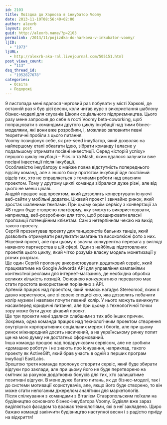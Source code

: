 ```yaml
---
id: 2103
title: Поїздка до Харкова в інкубатор Voomy
date: 2013-11-10T08:56:40+02:00
author: alexrb
layout: post
guid: http://alexrb.name/?p=2103
permalink: /2013/11/pojizdka-do-harkova-v-inkubator-voomy/
ljID:
  - "1973"
ljURL:
  - http://alexrb-aka-ral.livejournal.com/505151.html
post_views_count:
  - "113"
dsq_thread_id:
  - "1952827678"
categories:
  - Освіта
  - Подорожі
---
```

9 листопада мені вдалося черговий раз побувати у міcті Харкові, де останній раз я був цієї весни, коли читав курс з використання шаблону бізнес-моделі для слухачів Школи соціального підприємництва. Цього разу мене запросив до себе в гості Voomy beta-coworking, щоб попрацювати з командами другого циклу інкубації над тими бізнес-моделями, які вони вже розробили, і, можливо заповнити певні теоретичні пробіли з цього питання.  
Voomy позиціонує себе, як pre-seed інкубатор, який дозволяє на найпершому етапі обкатати ідею, зібрати команду і власне у подальшому отримати посівні инвестиції. Серед «історій успіху» першого циклу інкубації &#8211; Pics.io та Mash, яким вдалося залучити вже посівні інвестиції після інкубації.  
Особливістю інкубатору є майже повна відстутність попереднього відсіву команд, але з іншого боку протягом інкубації йде постійний відсів тих, хто не справляється з темпами роботи над власним проектом. Тому у другому циклі команди зібралися дуже різні, але від цього не менш цікаві.  
Андрій працює над проектом, який дозволить конвертувати існуючі веб-сайти у мобільні додатки. Цікавий проект і звичайно ринок, який зростає шаленими темпами. При цьому окрім сервісу з конвертації за 48 годин буде створено платформу, яку зможуть використовувати, наприклад, веб-розробники для того, щоб розширювати власні пропозиції потенційним клієнтам. Сам з нетерпінням чекаю на вихід такого проекту.  
Сергій презентував проекту для танцюристів бальних танців, який дозволить отримувати результати змагань та високоякісні фото з них. Нішевий проект, але при цьому є значна конкурентна перевага у вигляді наявного партнерства в цій сфері. Один з найбільш підготовлених проектів цього циклу, який чітко розуміэ власну модель монетизації у різних розрізах.  
Ще один Сергій пропонує використовувати додатковий сервіс, який працюватиме на Google Adwords API для управління кампаніями контекстної реклами для інтернет-магазинів, де необхідна обробка великих кількість позицій. Основною конкурентною перевагою має стати простота використання порівняно з API.  
Артемій працює над проектом, який чимось нагадує Stereomod, яким я давно користуюся, але зі своєю специфікою, яка дозволить побачити колір музики і навпаки почути певний колір. У нього можуть виникнути насамперед юридичні питання, але при цьому з технологічної точки зору може бути дуже цікавий проект.  
Ще три проекти мені здалися слабшими з тих або інших причин. Зокрема, одна команда працює над технологічним проектом створення внутрішніх корпоративних соціальних мереж і блогів, але при цьому ринок міжнародний досить насичений, а на українському ринку попит ще на мою думку не достатньо сформований.  
Інша команда процює над подарунковим сервісом, але не зробили «домашню роботу» і не знають про існування, наприклад, такого проекту як ActiveGift, який брав участь в одній з перших програм інкубації EastLabs.  
Зрештою третя команда пропонує створити сервіс, який буде збирати відгуки про заклади, але при цьому його не буде перетворено на смітник за рахунок додаткових бонусів для тих, хто залишатиме позитивні відгуки. В мене дуже багато питань, як до бізнес-моделі, так і до системи мотивації користувачів, але, якщо його буде створено, то він може стати непоганим джерелом аналітики для маркетологів.  
Після спілкування з командами з Віталієм Ставропольским поїхали на будівництво основного бізнес-інкубатора Voomy. Будівля вже зараз виділяється фасадом та вражає технологіями, які в неї закладено. Щиро бажаю команді закінчити будівництво наступної весни і з радістю приїду на відкриття!